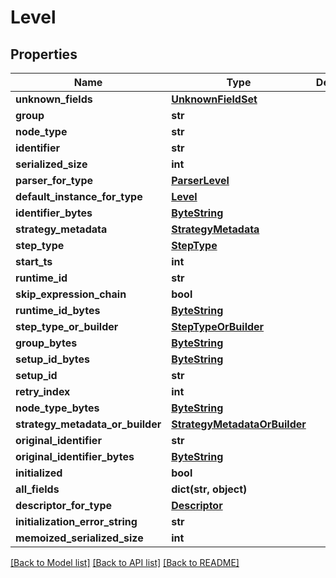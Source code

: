 # Level

## Properties
Name | Type | Description | Notes
------------ | ------------- | ------------- | -------------
**unknown_fields** | [**UnknownFieldSet**](UnknownFieldSet.md) |  | [optional] 
**group** | **str** |  | [optional] 
**node_type** | **str** |  | [optional] 
**identifier** | **str** |  | [optional] 
**serialized_size** | **int** |  | [optional] 
**parser_for_type** | [**ParserLevel**](ParserLevel.md) |  | [optional] 
**default_instance_for_type** | [**Level**](Level.md) |  | [optional] 
**identifier_bytes** | [**ByteString**](ByteString.md) |  | [optional] 
**strategy_metadata** | [**StrategyMetadata**](StrategyMetadata.md) |  | [optional] 
**step_type** | [**StepType**](StepType.md) |  | [optional] 
**start_ts** | **int** |  | [optional] 
**runtime_id** | **str** |  | [optional] 
**skip_expression_chain** | **bool** |  | [optional] 
**runtime_id_bytes** | [**ByteString**](ByteString.md) |  | [optional] 
**step_type_or_builder** | [**StepTypeOrBuilder**](StepTypeOrBuilder.md) |  | [optional] 
**group_bytes** | [**ByteString**](ByteString.md) |  | [optional] 
**setup_id_bytes** | [**ByteString**](ByteString.md) |  | [optional] 
**setup_id** | **str** |  | [optional] 
**retry_index** | **int** |  | [optional] 
**node_type_bytes** | [**ByteString**](ByteString.md) |  | [optional] 
**strategy_metadata_or_builder** | [**StrategyMetadataOrBuilder**](StrategyMetadataOrBuilder.md) |  | [optional] 
**original_identifier** | **str** |  | [optional] 
**original_identifier_bytes** | [**ByteString**](ByteString.md) |  | [optional] 
**initialized** | **bool** |  | [optional] 
**all_fields** | **dict(str, object)** |  | [optional] 
**descriptor_for_type** | [**Descriptor**](Descriptor.md) |  | [optional] 
**initialization_error_string** | **str** |  | [optional] 
**memoized_serialized_size** | **int** |  | [optional] 

[[Back to Model list]](../README.md#documentation-for-models) [[Back to API list]](../README.md#documentation-for-api-endpoints) [[Back to README]](../README.md)


